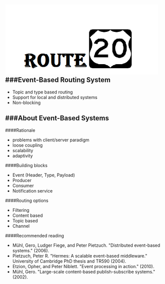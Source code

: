 ![Route20](/route20logo.png)
###Event-Based Routing System
-----------------------------
* Topic and type based routing
* Support for local and distributed systems
* Non-blocking

###About Event-Based Systems
----------------------------
####Rationale
- problems with client/server paradigm
- loose coupling
- scalability
- adaptivity

####Building blocks
- Event (Header, Type, Payload)
- Producer
- Consumer
- Notification service

####Routing options
- Filtering
- Content based
- Topic based
- Channel

####Recommended reading
* Mühl, Gero, Ludger Fiege, and Peter Pietzuch. "Distributed event-based systems." (2006).
* Pietzuch, Peter R. "Hermes: A scalable event-based middleware." University of Cambridge PhD thesis and TR590 (2004).
* Etzion, Opher, and Peter Niblett. "Event processing in action." (2010).
* Mühl, Gero. "Large-scale content-based publish-subscribe systems." (2002).
